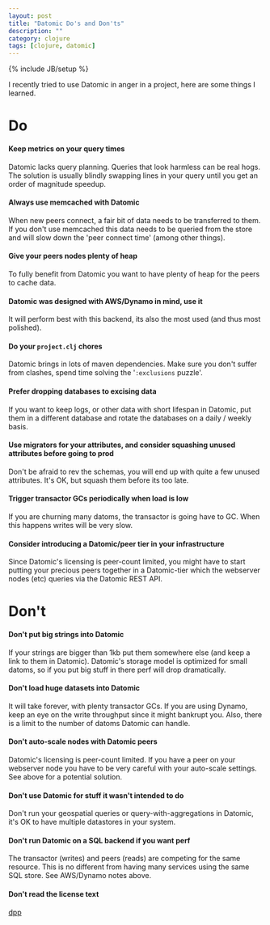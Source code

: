 ```yaml
---
layout: post
title: "Datomic Do's and Don'ts"
description: ""
category: clojure
tags: [clojure, datomic]
---
```

{% include JB/setup %}

I recently tried to use Datomic in anger in a project, here are some things I learned.

<!--more-->

# Do
#### Keep metrics on your query times
Datomic lacks query planning. Queries that look harmless can be real hogs. The solution is usually blindly swapping lines in your query until you get an order of magnitude speedup.

#### Always use memcached with Datomic

When new peers connect, a fair bit of data needs to be transferred to them. If you don't use memcached this data needs to be queried from the store and will slow down the 'peer connect time' (among other things).

#### Give your peers nodes plenty of heap

To fully benefit from Datomic you want to have plenty of heap for the peers to cache data.

#### Datomic was designed with AWS/Dynamo in mind, use it

It will perform best with this backend, its also the most used (and thus most polished).

#### Do your `project.clj` chores

Datomic brings in lots of maven dependencies. Make sure you don't suffer from clashes, spend time solving the '`:exclusions` puzzle'.

#### Prefer dropping databases to excising data

If you want to keep logs, or other data with short lifespan in Datomic, put them in a different database and rotate the databases on a daily / weekly basis.

#### Use migrators for your attributes, and consider squashing unused attributes before going to prod

Don't be afraid to rev the schemas, you will end up with quite a few unused attributes. It's OK, but squash them before its too late.

#### Trigger transactor GCs periodically when load is low

If you are churning many datoms, the transactor is going have to GC. When this happens writes will be very slow.

#### Consider introducing a Datomic/peer tier in your infrastructure

Since Datomic's licensing is peer-count limited, you might have to start putting your precious peers together in a Datomic-tier which the webserver nodes (etc) queries via the Datomic REST API.

# Don't

#### Don't put big strings into Datomic

If your strings are bigger than 1kb put them somewhere else (and keep a link to them in Datomic). Datomic's storage model is optimized for small datoms, so if you put big stuff in there perf will drop dramatically.

#### Don't load huge datasets into Datomic

It will take forever, with plenty transactor GCs. If you are using Dynamo, keep an eye on the write throughput since it might bankrupt you. Also, there is a limit to the number of datoms Datomic can handle.

#### Don't auto-scale nodes with Datomic peers

Datomic's licensing is peer-count limited. If you have a peer on your webserver node you have to be very careful with your auto-scale settings. See above for a potential solution.

#### Don't use Datomic for stuff it wasn't intended to do

Don't run your geospatial queries or query-with-aggregations in Datomic, it's OK to have multiple datastores in your system.

#### Don't run Datomic on a SQL backend if you want perf

The transactor (writes) and peers (reads) are competing for the same resource. This is no different from having many services using the same SQL store. See AWS/Dynamo notes above.

#### Don't read the license text

[dpp](http://blog.goodstuff.im/datomic_license)
